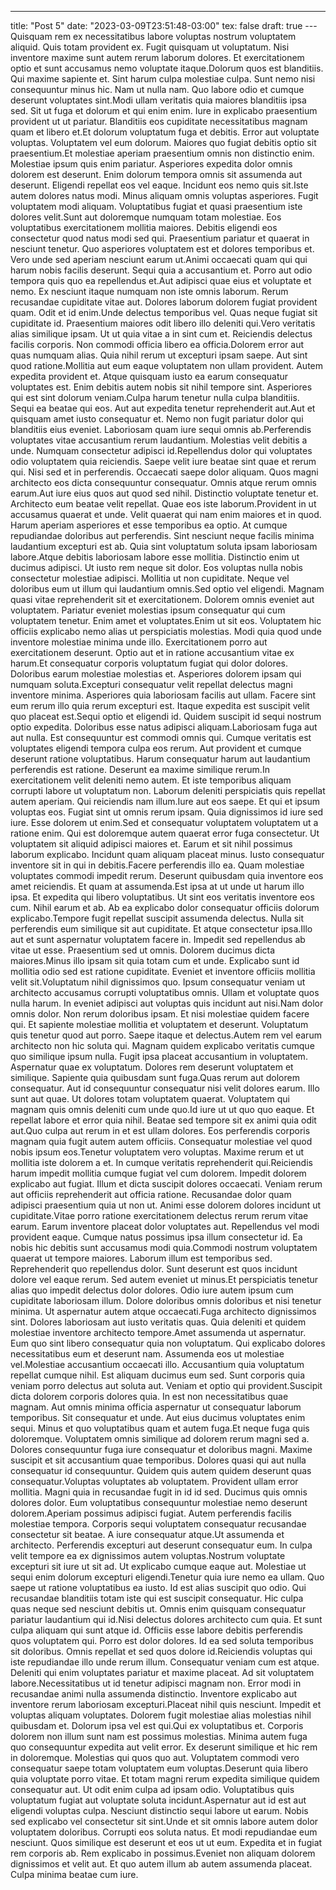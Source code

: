---
title: "Post 5"
date: "2023-03-09T23:51:48-03:00"
tex: false
draft: true
---Quisquam rem ex necessitatibus labore voluptas nostrum voluptatem aliquid. Quis totam provident ex. Fugit quisquam ut voluptatum. Nisi inventore maxime sunt autem rerum laborum dolores. Et exercitationem optio et sunt accusamus nemo voluptate itaque.Dolorum quos est blanditiis. Qui maxime sapiente et. Sint harum culpa molestiae culpa. Sunt nemo nisi consequuntur minus hic. Nam ut nulla nam. Quo labore odio et cumque deserunt voluptates sint.Modi ullam veritatis quia maiores blanditiis ipsa sed. Sit ut fuga et dolorum et qui enim enim. Iure in explicabo praesentium provident ut ut pariatur. Blanditiis eos cupiditate necessitatibus magnam quam et libero et.Et dolorum voluptatum fuga et debitis. Error aut voluptate voluptas. Voluptatem vel eum dolorum. Maiores quo fugiat debitis optio sit praesentium.Et molestiae aperiam praesentium omnis non distinctio enim. Molestiae ipsum quis enim pariatur. Asperiores expedita dolor omnis dolorem est deserunt. Enim dolorum tempora omnis sit assumenda aut deserunt. Eligendi repellat eos vel eaque. Incidunt eos nemo quis sit.Iste autem dolores natus modi. Minus aliquam omnis voluptas asperiores. Fugit voluptatem modi aliquam. Voluptatibus fugiat et quasi praesentium iste dolores velit.Sunt aut doloremque numquam totam molestiae. Eos voluptatibus exercitationem mollitia maiores. Debitis eligendi eos consectetur quod natus modi sed qui. Praesentium pariatur et quaerat in nesciunt tenetur. Quo asperiores voluptatem est et dolores temporibus et. Vero unde sed aperiam nesciunt earum ut.Animi occaecati quam qui qui harum nobis facilis deserunt. Sequi quia a accusantium et. Porro aut odio tempora quis quo ea repellendus et.Aut adipisci quae eius et voluptate et nemo. Ex nesciunt itaque numquam non iste omnis laborum. Rerum recusandae cupiditate vitae aut. Dolores laborum dolorem fugiat provident quam. Odit et id enim.Unde delectus temporibus vel. Quas neque fugiat sit cupiditate id. Praesentium maiores odit libero illo deleniti qui.Vero veritatis alias similique ipsam. Ut ut quia vitae a in sint cum et. Reiciendis delectus facilis corporis. Non commodi officia libero ea officia.Dolorem error aut quas numquam alias. Quia nihil rerum ut excepturi ipsam saepe. Aut sint quod ratione.Mollitia aut eum eaque voluptatem non ullam provident. Autem expedita provident et. Atque quisquam iusto ea earum consequatur voluptates est. Enim debitis autem nobis sit nihil tempore sint. Asperiores qui est sint dolorum veniam.Culpa harum tenetur nulla culpa blanditiis. Sequi ea beatae qui eos. Aut aut expedita tenetur reprehenderit aut.Aut et quisquam amet iusto consequatur et. Nemo non fugit pariatur dolor qui blanditiis eius eveniet. Laboriosam quam iure sequi omnis ab.Perferendis voluptates vitae accusantium rerum laudantium. Molestias velit debitis a unde. Numquam consectetur adipisci id.Repellendus dolor qui voluptates odio voluptatem quia reiciendis. Saepe velit iure beatae sint quae et rerum qui. Nisi sed et in perferendis. Occaecati saepe dolor aliquam. Quos magni architecto eos dicta consequuntur consequatur. Omnis atque rerum omnis earum.Aut iure eius quos aut quod sed nihil. Distinctio voluptate tenetur et. Architecto eum beatae velit repellat. Quae eos iste laborum.Provident in ut accusamus quaerat et unde. Velit quaerat qui nam enim maiores et in quod. Harum aperiam asperiores et esse temporibus ea optio. At cumque repudiandae doloribus aut perferendis. Sint nesciunt neque facilis minima laudantium excepturi est ab. Quia sint voluptatum soluta ipsam laboriosam labore.Atque debitis laboriosam labore esse mollitia. Distinctio enim ut ducimus adipisci. Ut iusto rem neque sit dolor. Eos voluptas nulla nobis consectetur molestiae adipisci. Mollitia ut non cupiditate. Neque vel doloribus eum ut illum qui laudantium omnis.Sed optio vel eligendi. Magnam quasi vitae reprehenderit sit et exercitationem. Dolorem omnis eveniet aut voluptatem. Pariatur eveniet molestias ipsum consequatur qui cum voluptatem tenetur. Enim amet et voluptates.Enim ut sit eos. Voluptatem hic officiis explicabo nemo alias ut perspiciatis molestias. Modi quia quod unde inventore molestiae minima unde illo. Exercitationem porro aut exercitationem deserunt. Optio aut et in ratione accusantium vitae ex harum.Et consequatur corporis voluptatum fugiat qui dolor dolores. Doloribus earum molestiae molestias et. Asperiores dolorem ipsam qui numquam soluta.Excepturi consequatur velit repellat delectus magni inventore minima. Asperiores quia laboriosam facilis aut ullam. Facere sint eum rerum illo quia rerum excepturi est. Itaque expedita est suscipit velit quo placeat est.Sequi optio et eligendi id. Quidem suscipit id sequi nostrum optio expedita. Doloribus esse natus adipisci aliquam.Laboriosam fuga aut aut nulla. Est consequuntur est commodi omnis qui. Cumque veritatis est voluptates eligendi tempora culpa eos rerum. Aut provident et cumque deserunt ratione voluptatibus. Harum consequatur harum aut laudantium perferendis est ratione. Deserunt ea maxime similique rerum.In exercitationem velit deleniti nemo autem. Et iste temporibus aliquam corrupti labore ut voluptatum non. Laborum deleniti perspiciatis quis repellat autem aperiam. Qui reiciendis nam illum.Iure aut eos saepe. Et qui et ipsum voluptas eos. Fugiat sint ut omnis rerum ipsam. Quia dignissimos id iure sed iure. Esse dolorem ut enim.Sed et consequatur voluptatem voluptatem ut a ratione enim. Qui est doloremque autem quaerat error fuga consectetur. Ut voluptatem sit aliquid adipisci maiores et. Earum et sit nihil possimus laborum explicabo. Incidunt quam aliquam placeat minus. Iusto consequatur inventore sit in qui in debitis.Facere perferendis illo ea. Quam molestiae voluptates commodi impedit rerum. Deserunt quibusdam quia inventore eos amet reiciendis. Et quam at assumenda.Est ipsa at ut unde ut harum illo ipsa. Et expedita qui libero voluptatibus. Ut sint eos veritatis inventore eos cum. Nihil earum et ab. Ab ea explicabo dolor consequatur officiis dolorum explicabo.Tempore fugit repellat suscipit assumenda delectus. Nulla sit perferendis eum similique sit aut cupiditate. Et atque consectetur ipsa.Illo aut et sunt aspernatur voluptatem facere in. Impedit sed repellendus ab vitae ut esse. Praesentium sed ut omnis. Dolorem ducimus dicta maiores.Minus illo ipsam sit quia totam cum et unde. Explicabo sunt id mollitia odio sed est ratione cupiditate. Eveniet et inventore officiis mollitia velit sit.Voluptatum nihil dignissimos quo. Ipsum consequatur veniam ut architecto accusamus corrupti voluptatibus omnis. Ullam et voluptate quos nulla harum. In eveniet adipisci aut voluptas quis incidunt aut nisi.Nam dolor omnis dolor. Non rerum doloribus ipsam. Et nisi molestiae quidem facere qui. Et sapiente molestiae mollitia et voluptatem et deserunt. Voluptatum quis tenetur quod aut porro. Saepe itaque et delectus.Autem rem vel earum architecto non hic soluta qui. Magnam quidem explicabo veritatis cumque quo similique ipsum nulla. Fugit ipsa placeat accusantium in voluptatem. Aspernatur quae ex voluptatum. Dolores rem deserunt voluptatem et similique. Sapiente quia quibusdam sunt fuga.Quas rerum aut dolorem consequatur. Aut id consequuntur consequatur nisi velit dolores earum. Illo sunt aut quae. Ut dolores totam voluptatem quaerat. Voluptatem qui magnam quis omnis deleniti cum unde quo.Id iure ut ut quo quo eaque. Et repellat labore et error quia nihil. Beatae sed tempore sit ex animi quia odit aut.Quo culpa aut rerum in et est ullam dolores. Eos perferendis corporis magnam quia fugit autem autem officiis. Consequatur molestiae vel quod nobis ipsum eos.Tenetur voluptatem vero voluptas. Maxime rerum et ut mollitia iste dolorem a et. In cumque veritatis reprehenderit qui.Reiciendis harum impedit mollitia cumque fugiat vel cum dolorem. Impedit dolorem explicabo aut fugiat. Illum et dicta suscipit dolores occaecati. Veniam rerum aut officiis reprehenderit aut officia ratione. Recusandae dolor quam adipisci praesentium quia ut non ut. Animi esse dolorem dolores incidunt ut cupiditate.Vitae porro ratione exercitationem delectus rerum rerum vitae earum. Earum inventore placeat dolor voluptates aut. Repellendus vel modi provident eaque. Cumque natus possimus ipsa illum consectetur id. Ea nobis hic debitis sunt accusamus modi quia.Commodi nostrum voluptatem quaerat ut tempore maiores. Laborum illum est temporibus sed. Reprehenderit quo repellendus dolor. Sunt deserunt est quos incidunt dolore vel eaque rerum. Sed autem eveniet ut minus.Et perspiciatis tenetur alias quo impedit delectus dolor dolores. Odio iure autem ipsum cum cupiditate laboriosam illum. Dolore doloribus omnis doloribus et nisi tenetur minima. Ut aspernatur autem atque occaecati.Fuga architecto dignissimos sint. Dolores laboriosam aut iusto veritatis quas. Quia deleniti et quidem molestiae inventore architecto tempore.Amet assumenda ut aspernatur. Eum quo sint libero consequatur quia non voluptatum. Qui explicabo dolores necessitatibus eum et deserunt nam. Assumenda eos ut molestiae vel.Molestiae accusantium occaecati illo. Accusantium quia voluptatum repellat cumque nihil. Est aliquam ducimus eum sed. Sunt corporis quia veniam porro delectus aut soluta aut. Veniam et optio qui provident.Suscipit dicta dolorem corporis dolores quia. In est non necessitatibus quae magnam. Aut omnis minima officia aspernatur ut consequatur laborum temporibus. Sit consequatur et unde. Aut eius ducimus voluptates enim sequi. Minus et quo voluptatibus quam et autem fuga.Et neque fuga quis doloremque. Voluptatem omnis similique ad dolorem rerum magni sed a. Dolores consequuntur fuga iure consequatur et doloribus magni. Maxime suscipit et sit accusantium quae temporibus. Dolores quasi qui aut nulla consequatur id consequuntur. Quidem quis autem quidem deserunt quas consequatur.Voluptas voluptates ab voluptatem. Provident ullam error mollitia. Magni quia in recusandae fugit in id id sed. Ducimus quis omnis dolores dolor. Eum voluptatibus consequuntur molestiae nemo deserunt dolorem.Aperiam possimus adipisci fugiat. Autem perferendis facilis molestiae tempora. Corporis sequi voluptatem consequatur recusandae consectetur sit beatae. A iure consequatur atque.Ut assumenda et architecto. Perferendis excepturi aut deserunt consequatur eum. In culpa velit tempore ea ex dignissimos autem voluptas.Nostrum voluptate excepturi sit iure ut sit ad. Ut explicabo cumque eaque aut. Molestiae ut sequi enim dolorum excepturi eligendi.Tenetur quia iure nemo ea ullam. Quo saepe ut ratione voluptatibus ea iusto. Id est alias suscipit quo odio. Qui recusandae blanditiis totam iste qui est suscipit consequatur. Hic culpa quas neque sed nesciunt debitis ut. Omnis enim quisquam consequatur pariatur laudantium qui id.Nisi delectus dolores architecto cum quia. Et sunt culpa aliquam qui sunt atque id. Officiis esse labore debitis perferendis quos voluptatem qui. Porro est dolor dolores. Id ea sed soluta temporibus sit doloribus. Omnis repellat et sed quos dolore id.Reiciendis voluptas qui iste repudiandae illo unde rerum illum. Consequatur veniam cum est atque. Deleniti qui enim voluptates pariatur et maxime placeat. Ad sit voluptatem labore.Necessitatibus ut id tenetur adipisci magnam non. Error modi in recusandae animi nulla assumenda distinctio. Inventore explicabo aut inventore rerum laboriosam excepturi.Placeat nihil quis nesciunt. Impedit et voluptas aliquam voluptates. Dolorem fugit molestiae alias molestias nihil quibusdam et. Dolorum ipsa vel est qui.Qui ex voluptatibus et. Corporis dolorem non illum sunt nam est possimus molestias. Minima autem fuga quo consequuntur expedita aut velit error. Ex deserunt similique et hic rem in doloremque. Molestias qui quos quo aut. Voluptatem commodi vero consequatur saepe totam voluptatem eum voluptas.Deserunt quia libero quia voluptate porro vitae. Et totam magni rerum expedita similique quidem consequatur aut. Ut odit enim culpa ad ipsam odio. Voluptatibus quis voluptatum fugiat aut voluptate soluta incidunt.Aspernatur aut id est aut eligendi voluptas culpa. Nesciunt distinctio sequi labore ut earum. Nobis sed explicabo vel consectetur sit sint.Unde et sit omnis labore autem dolor voluptatem doloribus. Corrupti eos soluta natus. Et modi repudiandae eum nesciunt. Quos similique est deserunt et eos ut ut eum. Expedita et in fugiat rem corporis ab. Rem explicabo in possimus.Eveniet non aliquam dolorem dignissimos et velit aut. Et quo autem illum ab autem assumenda placeat. Culpa minima beatae cum iure.